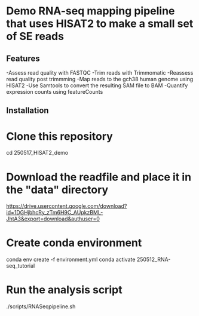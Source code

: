 # Demo RNA-seq mapping pipeline that uses HISAT2 to make a small set of SE reads

## Features
-Assess read quality with FASTQC
-Trim reads with Trimmomatic
-Reassess read quality post trimmming
-Map reads to the gch38 human genome using HISAT2
-Use Samtools to convert the resulting SAM file to BAM
-Quantify expression counts using featureCounts

## Installation

# Clone this repository
cd 250517_HISAT2_demo

# Download the readfile and place it in the "data" directory
https://drive.usercontent.google.com/download?id=1DGHjbhcRy_zTm6H9C_AUpkzBML-JhtA3&export=download&authuser=0

# Create conda environment
conda env create -f environment.yml
conda activate 250512_RNA-seq_tutorial

# Run the analysis script
./scripts/RNASeqpipeline.sh 
